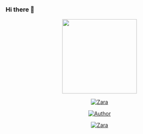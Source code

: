 ### Hi there 👋

<div align="center">
  <img border-radius: 15px src="https://i.ibb.co/zRQvzPc/IMG-20210730-104656-524.webp" width="200" height="200"/>
  <p align="center">
<a href="#"><img title="Zara" src="https://img.shields.io/badge/-Raashii-white?&style=for-the-badge"></a>
</p>
  <p align="center">
<a href="https://github.com/Raashii"><img title="Author" src="https://img.shields.io/badge/Author-Raashii?color=black&style=for-the-badge&logo=github"></a>
</p>
  <p align="center">
<a href="#"><img title="Zara" src="https://komarev.com/ghpvc/?username=Raashii&color=grey&style=flat-square"></a>
</p>

